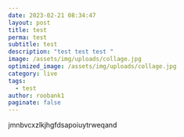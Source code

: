 ```yaml
---
date: 2023-02-21 08:34:47
layout: post
title: test
perma: test
subtitle: test
description: "test test test "
image: /assets/img/uploads/collage.jpg
optimized_image: /assets/img/uploads/collage.jpg
category: live
tags:
  - test
author: roobank1
paginate: false
---
```

jmnbvcxzlkjhgfdsapoiuytrweqand